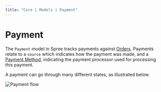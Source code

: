 ```yaml
---
title: "Core | Models | Payment"
---
```


# Payment

The `Payment` model in Spree tracks payments against
[Orders](/core/developer/models/order). Payments relate to a `source` which
indicates how the payment was made, and a
[Payment Method](/core/developer/models/payment_method), indicating the payment
processor used for processing this payment.

A payment can go through many different states, as illustrated below.

![Payment flow](/images/developer/core/payment_flow.jpg)
